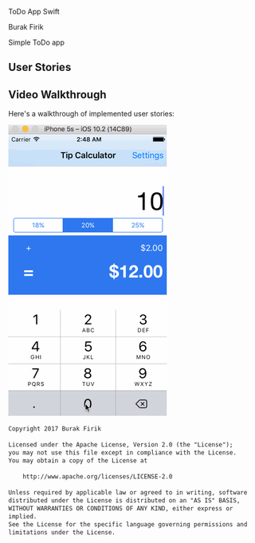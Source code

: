 ToDo App Swift

Burak Firik

Simple ToDo app 

## User Stories


## Video Walkthrough 

Here's a walkthrough of implemented user stories:


<img src='https://raw.githubusercontent.com/burakfirik/TipCalculator/master/iPhone5s.gif' title='Video Walkthrough' width='' alt='Video Walkthrough' />


    Copyright 2017 Burak Firik

    Licensed under the Apache License, Version 2.0 (the "License");
    you may not use this file except in compliance with the License.
    You may obtain a copy of the License at

        http://www.apache.org/licenses/LICENSE-2.0

    Unless required by applicable law or agreed to in writing, software
    distributed under the License is distributed on an "AS IS" BASIS,
    WITHOUT WARRANTIES OR CONDITIONS OF ANY KIND, either express or implied.
    See the License for the specific language governing permissions and
    limitations under the License.
